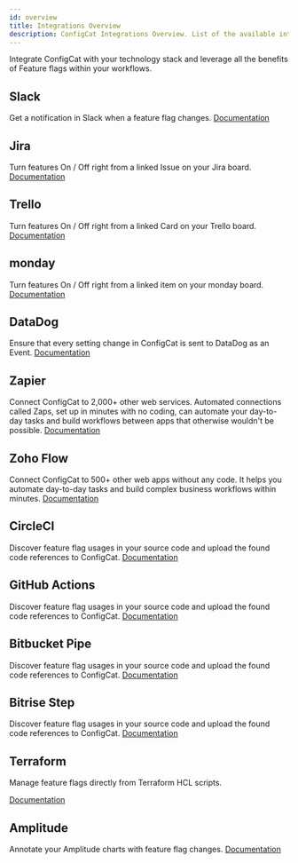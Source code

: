 ```yaml
---
id: overview
title: Integrations Overview
description: ConfigCat Integrations Overview. List of the available integrations like Datadog, GitHub, CircleCI, Bitbucket, Bitrise, Slack, Trello, Zapier, Jira, Terraform, Amplitude
---
```


Integrate ConfigCat with your technology stack and leverage all the benefits of Feature flags within your workflows.

## Slack

Get a notification in Slack when a feature flag changes.
[Documentation](integrations/slack.md)

## Jira

Turn features On / Off right from a linked Issue on your Jira board.
[Documentation](integrations/jira.md)

## Trello

Turn features On / Off right from a linked Card on your Trello board.
[Documentation](integrations/trello.md)

## monday

Turn features On / Off right from a linked item on your monday board.
[Documentation](integrations/monday.md)

## DataDog

Ensure that every setting change in ConfigCat is sent to DataDog as an Event.
[Documentation](integrations/datadog.md)

## Zapier

Connect ConfigCat to 2,000+ other web services. Automated connections called Zaps, set up in minutes with no coding, can automate your day-to-day tasks and build workflows between apps that otherwise wouldn't be possible.
[Documentation](integrations/zapier.md)

## Zoho Flow

Connect ConfigCat to 500+ other web apps without any code. It helps you automate day-to-day tasks and build complex business workflows within minutes.
[Documentation](integrations/zoho-flow.md)

## CircleCI

Discover feature flag usages in your source code and upload the found code references to ConfigCat.
[Documentation](integrations/circleci.md)

## GitHub Actions

Discover feature flag usages in your source code and upload the found code references to ConfigCat.
[Documentation](integrations/github.md)

## Bitbucket Pipe

Discover feature flag usages in your source code and upload the found code references to ConfigCat.
[Documentation](integrations/bitbucket.md)

## Bitrise Step

Discover feature flag usages in your source code and upload the found code references to ConfigCat.
[Documentation](integrations/bitrise.md)

## Terraform

Manage feature flags directly from Terraform HCL scripts.

[Documentation](integrations/terraform.md)

## Amplitude

Annotate your Amplitude charts with feature flag changes.
[Documentation](integrations/amplitude.md)
